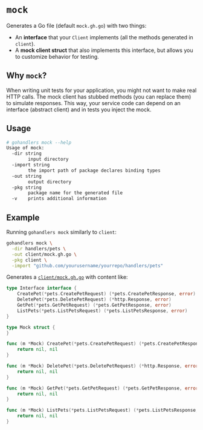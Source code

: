 # `mock`

Generates a Go file (default `mock.gh.go`) with two things:

- An **interface** that your `Client` implements (all the methods generated in `client`).
- A **mock client struct** that also implements this interface, but allows you to customize behavior for testing.

## Why `mock`?

When writing unit tests for your application, you might not want to make real HTTP calls. The mock client has stubbed methods (you can replace them) to simulate responses. This way, your service code can depend on an interface (abstract client) and in tests you inject the mock.

## Usage

```sh
# gohandlers mock --help
Usage of mock:
  -dir string
        input directory
  -import string
        the import path of package declares binding types
  -out string
        output directory
  -pkg string
        package name for the generated file
  -v    prints additional information
```

## Example

Running `gohandlers mock` similarly to `client`:

```bash
gohandlers mock \
  -dir handlers/pets \
  -out client/mock.gh.go \
  -pkg client \
  -import "github.com/yourusername/yourrepo/handlers/pets"
```

Generates a [`client/mock.gh.go`](https://github.com/ufukty/gohandlers-petstore/blob/main/client/mock.gh.go) with content like:

```go
type Interface interface {
	CreatePet(*pets.CreatePetRequest) (*pets.CreatePetResponse, error)
	DeletePet(*pets.DeletePetRequest) (*http.Response, error)
	GetPet(*pets.GetPetRequest) (*pets.GetPetResponse, error)
	ListPets(*pets.ListPetsRequest) (*pets.ListPetsResponse, error)
}

type Mock struct {
}

func (m *Mock) CreatePet(*pets.CreatePetRequest) (*pets.CreatePetResponse, error) {
	return nil, nil
}

func (m *Mock) DeletePet(*pets.DeletePetRequest) (*http.Response, error) {
	return nil, nil
}

func (m *Mock) GetPet(*pets.GetPetRequest) (*pets.GetPetResponse, error) {
	return nil, nil
}

func (m *Mock) ListPets(*pets.ListPetsRequest) (*pets.ListPetsResponse, error) {
	return nil, nil
}

```

